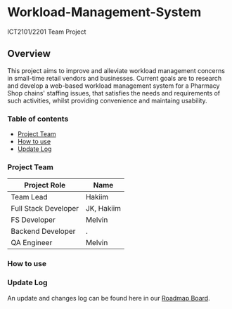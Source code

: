 # Workload-Management-System
ICT2101/2201 Team Project

## Overview
This project aims to improve and alleviate workload management concerns in small-time retail vendors and businesses. Current goals  are to research and  develop a web-based workload management system for a Pharmacy Shop chains' staffing issues, that satisfies the needs and requirements of such activities, whilst providing convenience and maintaing usability.

### Table of contents
* [Project Team](#project-team)
* [How to use](#how-to-use)
* [Update Log](#update-log)

### Project Team
| Project Role  | Name |
| ------------- | ------------- |
| Team Lead | Hakiim |
| Full Stack Developer | JK, Hakiim |
| FS Developer | Melvin |
| Backend Developer | . |
| QA Engineer | Melvin |
### How to use
### Update Log
An update and changes log can be found here in our [Roadmap Board][roadmap].

[roadmap]: https://github.com/YeongJK98/Workload-Management-System/projects
